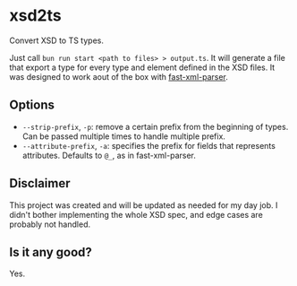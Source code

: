 # xsd2ts

Convert XSD to TS types.

Just call `bun run start <path to files> > output.ts`. It will generate a file that export
a type for every type and element defined in the XSD files. It was designed to work aout
of the box with [fast-xml-parser](https://www.npmjs.com/package/fast-xml-parser).

## Options

 - `--strip-prefix`, `-p`: remove a certain prefix from the beginning of types. Can be
     passed multiple times to handle multiple prefix.
 - `--attribute-prefix`, `-a`: specifies the prefix for fields that represents attributes.
     Defaults to `@_`, as in fast-xml-parser.

## Disclaimer

This project was created and will be updated as needed for my day job. I didn't bother
implementing the whole XSD spec, and edge cases are probably not handled.

## Is it any good?

Yes.
